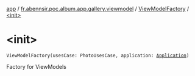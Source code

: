 [app](../../index.md) / [fr.abennsir.poc.album.app.gallery.viewmodel](../index.md) / [ViewModelFactory](index.md) / [&lt;init&gt;](./-init-.md)

# &lt;init&gt;

`ViewModelFactory(usesCase: PhotoUsesCase, application: `[`Application`](https://developer.android.com/reference/android/app/Application.html)`)`

Factory for ViewModels

